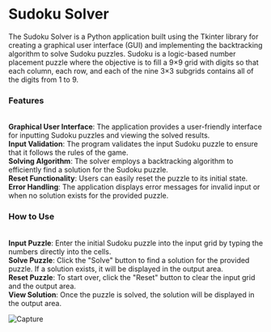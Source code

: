 <h1>Sudoku Solver</h1>

The Sudoku Solver is a Python application built using the Tkinter library for creating a graphical user interface (GUI) and implementing the backtracking algorithm to solve Sudoku puzzles. Sudoku is a logic-based number placement puzzle where the objective is to fill a 9×9 grid with digits so that each column, each row, and each of the nine 3×3 subgrids contains all of the digits from 1 to 9.

<h3>Features</h3><br>
<b>Graphical User Interface</b>: The application provides a user-friendly interface for inputting Sudoku puzzles and viewing the solved results.<br>
<b>Input Validation</b>: The program validates the input Sudoku puzzle to ensure that it follows the rules of the game.<br>
<b>Solving Algorithm</b>: The solver employs a backtracking algorithm to efficiently find a solution for the Sudoku puzzle.<br>
<b>Reset Functionality</b>: Users can easily reset the puzzle to its initial state.<br>
<b>Error Handling</b>: The application displays error messages for invalid input or when no solution exists for the provided puzzle.<br>

<h3>How to Use</h3><br>
<b>Input Puzzle</b>: Enter the initial Sudoku puzzle into the input grid by typing the numbers directly into the cells.<br>
<b>Solve Puzzle</b>: Click the "Solve" button to find a solution for the provided puzzle. If a solution exists, it will be displayed in the output area.<br>
<b>Reset Puzzle</b>: To start over, click the "Reset" button to clear the input grid and the output area.<br>
<b>View Solution</b>: Once the puzzle is solved, the solution will be displayed in the output area.<br>

![Capture](https://github.com/KavishS12/Sudoku_solver/assets/117994523/965979a5-a56f-467c-8b71-fbdd359b07b5)

